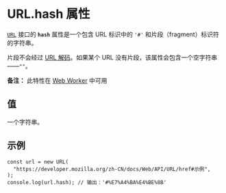 # URL.hash 属性

[`URL`](https://developer.mozilla.org/zh-CN/docs/Web/API/URL) 接口的 **`hash`** 属性是一个包含 URL 标识中的 `'#'` 和片段（fragment）标识符的字符串。

片段不会经过 [URL 解码](https://zh.wikipedia.org/wiki/百分号编码)。如果某个 URL 没有片段，该属性会包含一个空字符串——`""`。

**备注：** 此特性在 [Web Worker](https://developer.mozilla.org/zh-CN/docs/Web/API/Web_Workers_API) 中可用

## 值

一个字符串。

## 示例

```
const url = new URL(
  "https://developer.mozilla.org/zh-CN/docs/Web/API/URL/href#示例",
);
console.log(url.hash); // 输出：'#%E7%A4%BA%E4%BE%8B'
```